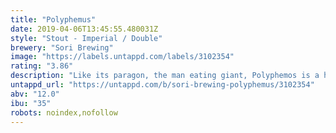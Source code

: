 ```yaml
---
title: "Polyphemus"
date: 2019-04-06T13:45:55.480031Z
style: "Stout - Imperial / Double"
brewery: "Sori Brewing"
image: "https://labels.untappd.com/labels/3102354"
rating: "3.86"
description: "Like its paragon, the man eating giant, Polyphemos is a huge, bold and keeps you tangled. This Imperial Stout is brewed together with Seven Island Brewery from Corfu, Greece. Inspired by the Greek Portokalopita dessert, we brewed this beer using seven different malts, tangerine, cinnamon and milk sugar. A thick dessert to be enjoyed slowly."
untappd_url: "https://untappd.com/b/sori-brewing-polyphemus/3102354"
abv: "12.0"
ibu: "35"
robots: noindex,nofollow
---
```

